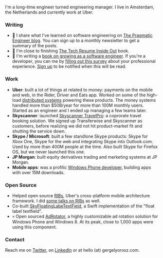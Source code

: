 I'm a long-time engineer turned engineering manager. I live in Amsterdam, the Netherlands and currently work at Uber.

### Writing
- 💬 I share what I've learned on software engineering on [The Pragmatic Engineer blog](https://blog.pragmaticengineer.com/about/). You can sign up to a monthly newsletter to get a summary of the posts.
- 📕 I'm close to finishing [The Tech Resume Inside Out](https://thetechresume.com/) book.
- 📘 I'm writing a [book on growing as a software engineer](https://blog.pragmaticengineer.com/book/). If you're a developer, you can me by [filling out this survey](https://docs.google.com/forms/d/e/1FAIpQLSfkyhweBIkfDGCGtSnJQ6nXuWaGL-7sPhpDGifqBBMTl1aXWw/viewform) about your professional experience. [Sign up](https://tinyletter.com/pragmaticengineer) to be notified when this will be read.

### Work
- **Uber**: built a lot of things at related to money: payments on the mobile and web, in the Rider, Driver and Eats app. Worked on some of the high-load [distributed systems](https://blog.pragmaticengineer.com/distributed-architecture-concepts-i-have-learned-while-building-payments-systems/) powering these products. The money systems handled more than $50B/year for more than 100M monthly users. Started as an engineer and I ended up managing a few teams later.
- **Skyscanner**: launched [Skyscanner TravelPro](https://www.travolution.com/articles/14875/skyscanner-takes-step-into-business-travel-with-travelpro): a coprorate travel booking solution. We signed up Transferwise and Skyscanner as customers, before realizing we did not hit product-market fit and shutting the service down. 
- **Skype / Microsoft**: built a few standlone Skype products: Skype for Xbox One, Skype for the web and integrating Skype into Outlook.com. Used by more than 400M people at the time. Also built Skype for Firefox OS, but we never launched this one.
- **JP Morgan**: built equity derivatives trading and marketing systems at JP Morgan.
- **Mobile apps**: was a profilic [Windows Phone developer](https://blogs.windows.com/devices/2012/08/22/flowing-apps-with-developer-gergely-orosz/), building apps with over 15M downloads.

### Open Source
- Helped open source [RIBs](https://github.com/uber/RIBs), Uber's cross-platform mobile architecture framework. I did [some talks on RIBs](https://blog.pragmaticengineer.com/talks/#mobile-architecture-at-scale) as well.
- Co-built [SkyFloatingLabeTextField](https://github.com/Skyscanner/SkyFloatingLabelTextField), a Swift implementation of the "float label textfield".
- 💀 Open sourced [AdRotator](https://github.com/Adrotator/AdrotatorV2), a highly customizable ad rotation solution for Windows Phone and Windows 8. At its peak, close to 1,000 apps were using this component.

### Contact

Reach me on [Twitter](https://twitter.com/GergelyOrosz), on [LinkedIn](https://www.linkedin.com/in/gergelyorosz/) or at hello (at) gergelyorosz.com.

<!--
**gergelyorosz/gergelyorosz** is a ✨ _special_ ✨ repository because its `README.md` (this file) appears on your GitHub profile.

Here are some ideas to get you started:

- 🔭 I’m currently working on ...
- 🌱 I’m currently learning ...
- 👯 I’m looking to collaborate on ...
- 🤔 I’m looking for help with ...
- 💬 Ask me about ...
- 📫 How to reach me: ...
- 😄 Pronouns: ...
- ⚡ Fun fact: ...
-->
